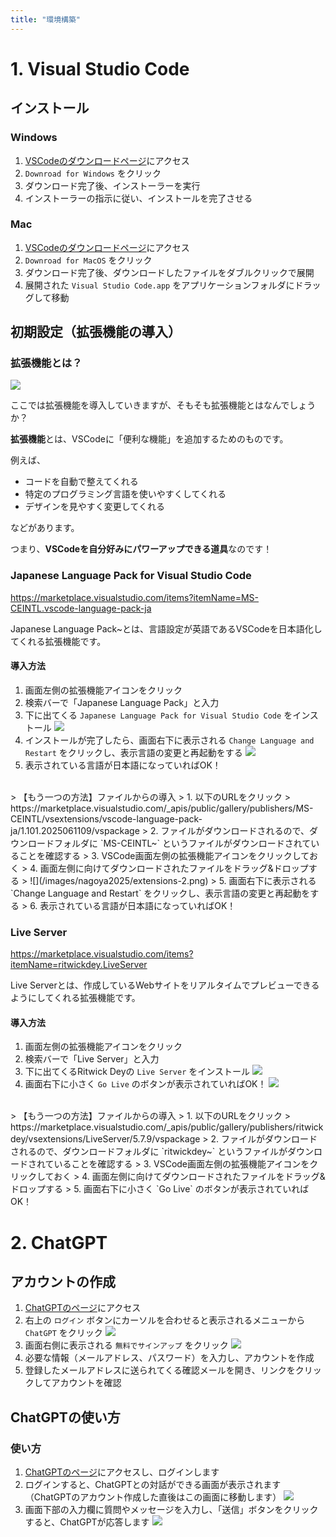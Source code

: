 ```yaml
---
title: "環境構築"
---
```


# 1. Visual Studio Code

## インストール

### Windows

1. [VSCodeのダウンロードページ](https://code.visualstudio.com/)にアクセス
2. `Downroad for Windows` をクリック
3. ダウンロード完了後、インストーラーを実行
4. インストーラーの指示に従い、インストールを完了させる

### Mac

1. [VSCodeのダウンロードページ](https://code.visualstudio.com/)にアクセス
2. `Downroad for MacOS` をクリック
3. ダウンロード完了後、ダウンロードしたファイルをダブルクリックで展開
4. 展開された `Visual Studio Code.app` をアプリケーションフォルダにドラッグして移動

## 初期設定（拡張機能の導入）

### 拡張機能とは？

![](/images/nagoya2025/extension.png)

ここでは拡張機能を導入していきますが、そもそも拡張機能とはなんでしょうか？  

**拡張機能**とは、VSCodeに「便利な機能」を追加するためのものです。

例えば、  

- コードを自動で整えてくれる
- 特定のプログラミング言語を使いやすくしてくれる
- デザインを見やすく変更してくれる  

などがあります。  

つまり、**VSCodeを自分好みにパワーアップできる道具**なのです！

### Japanese Language Pack for Visual Studio Code

https://marketplace.visualstudio.com/items?itemName=MS-CEINTL.vscode-language-pack-ja

Japanese Language Pack~とは、言語設定が英語であるVSCodeを日本語化してくれる拡張機能です。

#### 導入方法

1. 画面左側の拡張機能アイコンをクリック
2. 検索バーで「Japanese Language Pack」と入力
3. 下に出てくる `Japanese Language Pack for Visual Studio Code` をインストール
![](/images/nagoya2025/extension-ja.png)
4. インストールが完了したら、画面右下に表示される `Change Language and Restart` をクリックし、表示言語の変更と再起動をする
![](/images/nagoya2025/extension-ja-2.png)
5. 表示されている言語が日本語になっていればOK！

<br />
> 【もう一つの方法】ファイルからの導入
> 1. 以下のURLをクリック
> https://marketplace.visualstudio.com/_apis/public/gallery/publishers/MS-CEINTL/vsextensions/vscode-language-pack-ja/1.101.2025061109/vspackage
> 2. ファイルがダウンロードされるので、ダウンロードフォルダに `MS-CEINTL~` というファイルがダウンロードされていることを確認する
> 3. VSCode画面左側の拡張機能アイコンをクリックしておく
> 4. 画面左側に向けてダウンロードされたファイルをドラッグ&ドロップする
> ![](/images/nagoya2025/extensions-2.png)
> 5. 画面右下に表示される `Change Language and Restart` をクリックし、表示言語の変更と再起動をする
> 6. 表示されている言語が日本語になっていればOK！

### Live Server

https://marketplace.visualstudio.com/items?itemName=ritwickdey.LiveServer

Live Serverとは、作成しているWebサイトをリアルタイムでプレビューできるようにしてくれる拡張機能です。

#### 導入方法

1. 画面左側の拡張機能アイコンをクリック
2. 検索バーで「Live Server」と入力
3. 下に出てくるRitwick Deyの `Live Server` をインストール
![](/images/nagoya2025/extension-liveserver.png)
4. 画面右下に小さく `Go Live` のボタンが表示されていればOK！
![](/images/nagoya2025/extension-liveserver-2.png)

<br />
> 【もう一つの方法】ファイルからの導入
> 1. 以下のURLをクリック
> https://marketplace.visualstudio.com/_apis/public/gallery/publishers/ritwickdey/vsextensions/LiveServer/5.7.9/vspackage
> 2. ファイルがダウンロードされるので、ダウンロードフォルダに `ritwickdey~` というファイルがダウンロードされていることを確認する
> 3. VSCode画面左側の拡張機能アイコンをクリックしておく
> 4. 画面左側に向けてダウンロードされたファイルをドラッグ&ドロップする
> 5. 画面右下に小さく `Go Live` のボタンが表示されていればOK！

# 2. ChatGPT

## アカウントの作成

1. [ChatGPTのページ](https://openai.com/ja-JP/chatgpt/overview/)にアクセス
2. 右上の `ログイン` ボタンにカーソルを合わせると表示されるメニューから `ChatGPT` をクリック
![](/images/nagoya2025/chatgpt-setup-1.png)
3. 画面右側に表示される `無料でサインアップ` をクリック
![](/images/nagoya2025/chatgpt-setup-2.png)
4. 必要な情報（メールアドレス、パスワード）を入力し、アカウントを作成
5. 登録したメールアドレスに送られてくる確認メールを開き、リンクをクリックしてアカウントを確認

## ChatGPTの使い方

### 使い方

1. [ChatGPTのページ](https://openai.com/ja-JP/chatgpt/overview/)にアクセスし、ログインします
2. ログインすると、ChatGPTとの対話ができる画面が表示されます
   （ChatGPTのアカウント作成した直後はこの画面に移動します）
![](/images/nagoya2025/chatgpt-how-to-use.png)
3. 画面下部の入力欄に質問やメッセージを入力し、「送信」ボタンをクリックすると、ChatGPTが応答します
![](/images/nagoya2025/chatgpt-how-to-use-2.png)
